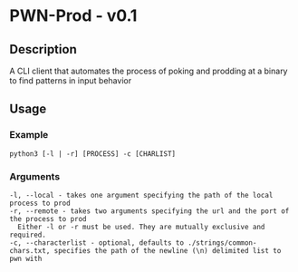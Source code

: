 # PWN-Prod - v0.1
## Description
A CLI client that automates the process of poking and prodding at a binary to find patterns in input behavior
## Usage
### Example
`python3 [-l | -r] [PROCESS] -c [CHARLIST]`
### Arguments
```
-l, --local - takes one argument specifying the path of the local process to prod
-r, --remote - takes two arguments specifying the url and the port of the process to prod
  Either -l or -r must be used. They are mutually exclusive and required.
-c, --characterlist - optional, defaults to ./strings/common-chars.txt, specifies the path of the newline (\n) delimited list to pwn with
```